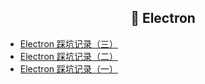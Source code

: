<h2 align="center">🌈 Electron</h2>

- [Electron 踩坑记录（三）](/_posts/across/electron/electron_note_3.html)
- [Electron 踩坑记录（二）](/_posts/across/electron/electron_note_2.html)
- [Electron 踩坑记录（一）](/_posts/across/electron/electron_note_1.html)